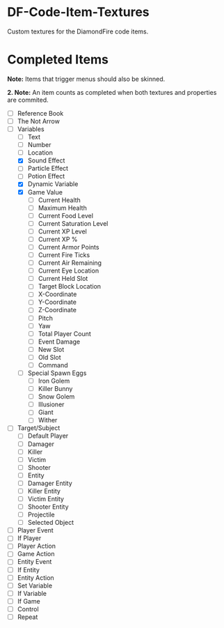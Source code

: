 # DF-Code-Item-Textures
Custom textures for the DiamondFire code items.
# Completed Items
**Note:** Items that trigger menus should also be skinned.

**2. Note:** An item counts as completed when both textures and properties are commited.

- [ ] Reference Book
- [ ] The Not Arrow
- [ ] Variables
  - [ ] Text
  - [ ] Number
  - [ ] Location
  - [x] Sound Effect
  - [ ] Particle Effect
  - [ ] Potion Effect
  - [x] Dynamic Variable
  - [x] Game Value
    - [ ] Current Health
    - [ ] Maximum Health
    - [ ] Current Food Level
    - [ ] Current Saturation Level
    - [ ] Current XP Level
    - [ ] Current XP %
    - [ ] Current Armor Points
    - [ ] Current Fire Ticks
    - [ ] Current Air Remaining
    - [ ] Current Eye Location
    - [ ] Current Held Slot
    - [ ] Target Block Location
    - [ ] X-Coordinate
    - [ ] Y-Coordinate
    - [ ] Z-Coordinate
    - [ ] Pitch
    - [ ] Yaw
    - [ ] Total Player Count
    - [ ] Event Damage
    - [ ] New Slot
    - [ ] Old Slot
    - [ ] Command
  - [ ] Special Spawn Eggs
    - [ ] Iron Golem
    - [ ] Killer Bunny
    - [ ] Snow Golem
    - [ ] Illusioner
    - [ ] Giant
    - [ ] Wither
- [ ] Target/Subject
  - [ ] Default Player
  - [ ] Damager
  - [ ] Killer
  - [ ] Victim
  - [ ] Shooter
  - [ ] Entity
  - [ ] Damager Entity
  - [ ] Killer Entity
  - [ ] Victim Entity
  - [ ] Shooter Entity
  - [ ] Projectile
  - [ ] Selected Object
- [ ] Player Event
- [ ] If Player
- [ ] Player Action
- [ ] Game Action
- [ ] Entity Event
- [ ] If Entity
- [ ] Entity Action
- [ ] Set Variable
- [ ] If Variable
- [ ] If Game
- [ ] Control
- [ ] Repeat
